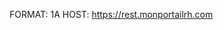 FORMAT: 1A
HOST: https://rest.monportailrh.com

<!-- include(introduction.md) -->

<!-- include(action-groups/index.md) -->
<!-- include(actions/index.md) -->
<!-- include(assignment-data/index.md) -->
<!-- include(category/index.md) -->
<!-- include(chats/index.md) -->
<!-- include(company/index.md) -->
<!-- include(connector-builder/index.md) -->
<!-- include(document-generation/index.md) -->
<!-- include(document-templates/index.md) -->
<!-- include(domain/index.md) -->
<!-- include(field/index.md) -->
<!-- include(field-value/index.md) -->
<!-- include(file/index.md) -->
<!-- include(form/index.md) -->
<!-- include(form-instance/index.md) -->
<!-- include(group/index.md) -->
<!-- include(idea/index.md) -->
<!-- include(history/index.md) -->
<!-- include(language/index.md) -->
<!-- include(me/index.md) -->
<!-- include(modules/index.md) -->
<!-- include(news/index.md) -->
<!-- include(notification/index.md) -->
<!-- include(operators/index.md) -->
<!-- include(poll/index.md) -->
<!-- include(pso/index.md) -->
<!-- include(pso-type/index.md) -->
<!-- include(resources/index.md) -->
<!-- include(field-access/index.md) -->
<!-- include(feature-access/index.md) -->
<!-- include(features/index.md) -->
<!-- include(search/index.md) -->
<!-- include(sensitivity/index.md) -->
<!-- include(triggers/index.md) -->
<!-- include(scheduled-approval/index.md) -->
<!-- include(delegation-center/index.md) -->

<!-- include(data_structures.md) -->
